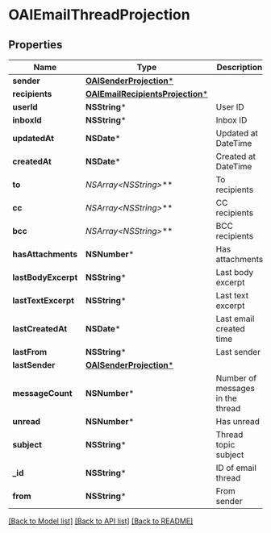 # OAIEmailThreadProjection

## Properties
Name | Type | Description | Notes
------------ | ------------- | ------------- | -------------
**sender** | [**OAISenderProjection***](OAISenderProjection) |  | [optional] 
**recipients** | [**OAIEmailRecipientsProjection***](OAIEmailRecipientsProjection) |  | [optional] 
**userId** | **NSString*** | User ID | 
**inboxId** | **NSString*** | Inbox ID | [optional] 
**updatedAt** | **NSDate*** | Updated at DateTime | 
**createdAt** | **NSDate*** | Created at DateTime | 
**to** | **NSArray&lt;NSString*&gt;*** | To recipients | 
**cc** | **NSArray&lt;NSString*&gt;*** | CC recipients | [optional] 
**bcc** | **NSArray&lt;NSString*&gt;*** | BCC recipients | [optional] 
**hasAttachments** | **NSNumber*** | Has attachments | 
**lastBodyExcerpt** | **NSString*** | Last body excerpt | [optional] 
**lastTextExcerpt** | **NSString*** | Last text excerpt | [optional] 
**lastCreatedAt** | **NSDate*** | Last email created time | [optional] 
**lastFrom** | **NSString*** | Last sender | [optional] 
**lastSender** | [**OAISenderProjection***](OAISenderProjection) |  | [optional] 
**messageCount** | **NSNumber*** | Number of messages in the thread | 
**unread** | **NSNumber*** | Has unread | 
**subject** | **NSString*** | Thread topic subject | [optional] 
**_id** | **NSString*** | ID of email thread | 
**from** | **NSString*** | From sender | [optional] 

[[Back to Model list]](../README#documentation-for-models) [[Back to API list]](../README#documentation-for-api-endpoints) [[Back to README]](../README)


